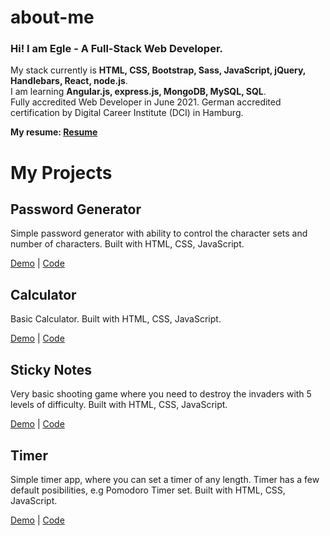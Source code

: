 # about-me

### Hi! I am Egle - A Full-Stack Web Developer.

My stack currently is **HTML, CSS, Bootstrap, Sass, JavaScript, jQuery, Handlebars, React,  node.js**.  
I am learning **Angular.js, express.js, MongoDB, MySQL, SQL**.  
Fully accredited Web Developer in June 2021. German accredited certification by Digital Career Institute (DCI) in Hamburg.  


**My resume: [Resume](https://eglehelms.dev/wp-content/uploads/2020/12/EgleH-CV.pdf)**  

# My Projects

## Password Generator

Simple password generator with ability to control the character sets and number of characters. Built with HTML, CSS, JavaScript.

[Demo](https://eglehelms.github.io/password-generator/) | [Code](https://github.com/EgleHelms/password-generator)

## Calculator

Basic Calculator.  Built with HTML, CSS, JavaScript.

[Demo](https://eglehelms.github.io/calculator/) | [Code](https://github.com/EgleHelms/calculator)

## Sticky Notes

Very basic shooting game where you need to destroy the invaders with 5 levels of difficulty.  Built with HTML, CSS, JavaScript.

[Demo](https://eglehelms.github.io/stickynotes) | [Code](https://github.com/EgleHelms/stickynotes)

## Timer

Simple timer app, where you can set a timer of any length. Timer has a few default posibilities, e.g Pomodoro Timer set.  Built with HTML, CSS, JavaScript.

[Demo](https://eglehelms.github.io/timer) | [Code](https://github.com/EgleHelms/timer)

